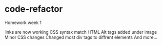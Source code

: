 # code-refactor
Homework week 1

links are now working
CSS syntax match HTML
Alt tags added under image
Minor CSS changes
Changed most div tags to diffrent elements
And more...
